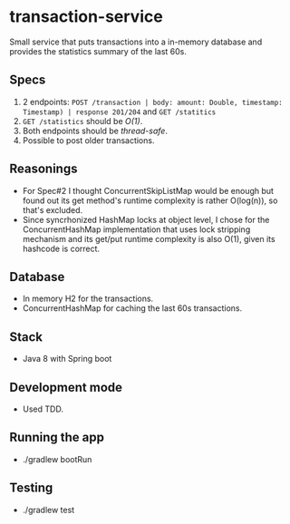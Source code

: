 # transaction-service

Small service that puts transactions into a in-memory database and provides the statistics summary of the last 60s.

## Specs

1. 2 endpoints: `POST /transaction | body: amount: Double, timestamp: Timestamp) | response 201/204` and `GET /statitics`
2. `GET /statistics` should be _O(1)_.
3. Both endpoints should be _thread-safe_.
4. Possible to post older transactions.

## Reasonings

- For Spec#2 I thought ConcurrentSkipListMap would be enough but found out its get method's runtime complexity is rather O(log(n)), so that's excluded.
- Since syncrhonized HashMap locks at object level, I chose for the ConcurrentHashMap implementation that uses lock stripping mechanism and its get/put runtime complexity is also O(1), given its hashcode is correct.

## Database

- In memory H2 for the transactions.
- ConcurrentHashMap for caching the last 60s transactions.

## Stack

- Java 8 with Spring boot

## Development mode

- Used TDD.

## Running the app

- ./gradlew bootRun

## Testing

- ./gradlew test